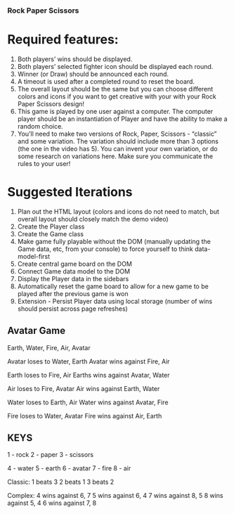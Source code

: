 ### Rock Paper Scissors

# Required features:

1. Both players’ wins should be displayed.
2. Both players’ selected fighter icon should be displayed each round.
3. Winner (or Draw) should be announced each round.
4. A timeout is used after a completed round to reset the board.
5. The overall layout should be the same but you can choose different colors and icons if you want to get creative with your with your Rock Paper Scissors design!
6. This game is played by one user against a computer. The computer player should be an instantiation of Player and have the ability to make a random choice.
7. You’ll need to make two versions of Rock, Paper, Scissors - “classic” and some variation. The variation should include more than 3 options (the one in the video has 5). You can invent your own variation, or do some research on variations here. Make sure you communicate the rules to your user!

# Suggested Iterations

1. Plan out the HTML layout (colors and icons do not need to match, but overall layout should closely match the demo video)
2. Create the Player class
3. Create the Game class
4. Make game fully playable without the DOM (manually updating the Game data, etc, from your console) to force yourself to think data-model-first
5. Create central game board on the DOM
6. Connect Game data model to the DOM
7. Display the Player data in the sidebars
8. Automatically reset the game board to allow for a new game to be played after the previous game is won
9. Extension - Persist Player data using local storage (number of wins should persist across page refreshes)

## Avatar Game

Earth, Water, Fire, Air, Avatar

Avatar loses to Water, Earth
Avatar wins against Fire, Air

Earth loses to Fire, Air
Earths wins against Avatar, Water

Air loses to Fire, Avatar
Air wins against Earth, Water

Water loses to Earth, Air
Water wins against Avatar, Fire

Fire loses to Water, Avatar
Fire wins against Air, Earth

## KEYS

1 - rock
2 - paper
3 - scissors

4 - water
5 - earth
6 - avatar
7 - fire
8 - air

Classic:
1 beats 3
2 beats 1
3 beats 2

Complex:
4 wins against 6, 7
5 wins against 6, 4
7 wins against 8, 5
8 wins against 5, 4
6 wins against 7, 8